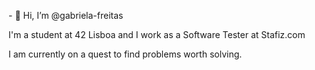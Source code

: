 <p> - 👋 Hi, I’m @gabriela-freitas </p>
<p> I'm a student at 42 Lisboa and I work as a Software Tester at Stafiz.com</p>
<p> I am currently on a quest to find problems worth solving. </p>
